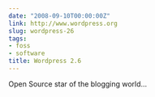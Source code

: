 ```yaml
---
date: "2008-09-10T00:00:00Z"
link: http://www.wordpress.org
slug: wordpress-26
tags:
- foss
- software
title: Wordpress 2.6
---
```


Open Source star of the blogging world...